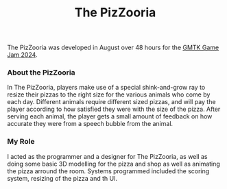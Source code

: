 ﻿---
layout: project
title: The PizZooria
year: 2024
genre: Simulation
roles: Programming, Design 
featureimage: /assets/images/projects/thepizzooria/feature.jpg
animatedimage: /assets/images/projects/thepizzooria/animated.apng
bannerimage: /assets/images/projects/thepizzooria/feature.jpg
downloadlinks:
  - https://ghostentity12.itch.io/the-pizzooria
galleryimages:
  - /assets/images/projects/thepizzooria/feature.jpg
  - /assets/images/projects/thepizzooria/pizzooria1.jpg
  - /assets/images/projects/thepizzooria/pizzooria2.jpg
  - /assets/images/projects/thepizzooria/pizzooria3.jpg
  - /assets/images/projects/thepizzooria/pizzooria4.jpg
  - /assets/images/projects/thepizzooria/pizzooria5.jpg
team:
  - Rhiannon Forster
---

The PizZooria was developed in August over 48 hours for the [GMTK Game Jam 2024](https://itch.io/jam/gmtk-2024). 

### About the PizZooria
In The PizZooria, players make use of a special shink-and-grow ray to resize their pizzas to the right size for the various animals who come by each day. Different animals require different sized pizzas, and will pay the player according to how satisfied they were with the size of the pizza. After serving each animal, the player gets a small amount of feedback on how accurate they were from a speech bubble from the animal. 

### My Role
I acted as the programmer and a designer for The PizZooria, as well as doing some basic 3D modelling for the pizza and shop as well as animating the pizza arround the room. Systems programmed included the scoring system, resizing of the pizza and th UI.